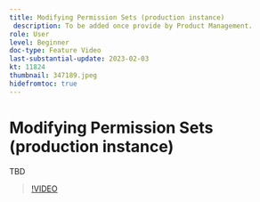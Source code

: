 ```yaml
---
title: Modifying Permission Sets (production instance)
 description: To be added once provide by Product Management.
role: User
level: Beginner
doc-type: Feature Video
last-substantial-update: 2023-02-03
kt: 11824
thumbnail: 347189.jpeg
hidefromtoc: true
---
```


# Modifying Permission Sets (production instance)

TBD

>[!VIDEO](https://video.tv.adobe.com/v/347189/?quality=12&learn=on)
